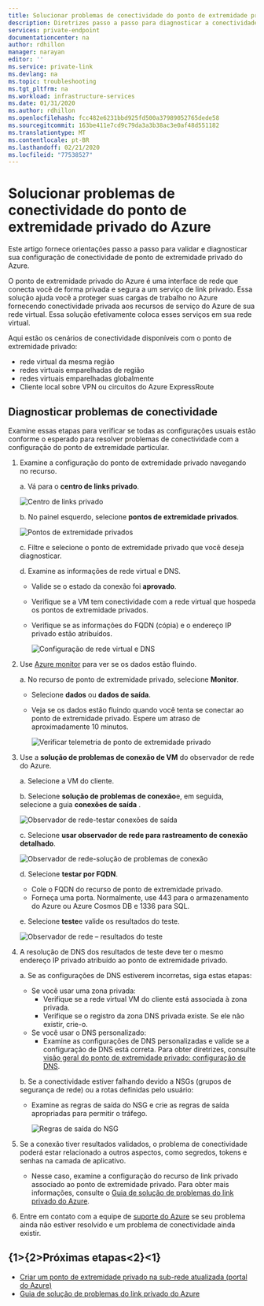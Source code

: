 ```yaml
---
title: Solucionar problemas de conectividade do ponto de extremidade privado do Azure
description: Diretrizes passo a passo para diagnosticar a conectividade de ponto de extremidade particular
services: private-endpoint
documentationcenter: na
author: rdhillon
manager: narayan
editor: ''
ms.service: private-link
ms.devlang: na
ms.topic: troubleshooting
ms.tgt_pltfrm: na
ms.workload: infrastructure-services
ms.date: 01/31/2020
ms.author: rdhillon
ms.openlocfilehash: fcc482e6231bbd925fd500a37989052765dede58
ms.sourcegitcommit: 163be411e7cd9c79da3a3b38ac3e0af48d551182
ms.translationtype: MT
ms.contentlocale: pt-BR
ms.lasthandoff: 02/21/2020
ms.locfileid: "77538527"
---
```

# <a name="troubleshoot-azure-private-endpoint-connectivity-problems"></a>Solucionar problemas de conectividade do ponto de extremidade privado do Azure

Este artigo fornece orientações passo a passo para validar e diagnosticar sua configuração de conectividade de ponto de extremidade privado do Azure.

O ponto de extremidade privado do Azure é uma interface de rede que conecta você de forma privada e segura a um serviço de link privado. Essa solução ajuda você a proteger suas cargas de trabalho no Azure fornecendo conectividade privada aos recursos de serviço do Azure de sua rede virtual. Essa solução efetivamente coloca esses serviços em sua rede virtual.

Aqui estão os cenários de conectividade disponíveis com o ponto de extremidade privado:

- rede virtual da mesma região
- redes virtuais emparelhadas de região
- redes virtuais emparelhadas globalmente
- Cliente local sobre VPN ou circuitos do Azure ExpressRoute

## <a name="diagnose-connectivity-problems"></a>Diagnosticar problemas de conectividade 

Examine essas etapas para verificar se todas as configurações usuais estão conforme o esperado para resolver problemas de conectividade com a configuração do ponto de extremidade particular.

1. Examine a configuração do ponto de extremidade privado navegando no recurso.

    a. Vá para o **centro de links privado**.

      ![Centro de links privado](./media/private-endpoint-tsg/private-link-center.png)

    b. No painel esquerdo, selecione **pontos de extremidade privados**.
    
      ![Pontos de extremidade privados](./media/private-endpoint-tsg/private-endpoints.png)

    c. Filtre e selecione o ponto de extremidade privado que você deseja diagnosticar.

    d. Examine as informações de rede virtual e DNS.
     - Valide se o estado da conexão foi **aprovado**.
     - Verifique se a VM tem conectividade com a rede virtual que hospeda os pontos de extremidade privados.
     - Verifique se as informações do FQDN (cópia) e o endereço IP privado estão atribuídos.
    
       ![Configuração de rede virtual e DNS](./media/private-endpoint-tsg/vnet-dns-configuration.png)
    
1. Use [Azure monitor](https://docs.microsoft.com/azure/azure-monitor/overview) para ver se os dados estão fluindo.

    a. No recurso de ponto de extremidade privado, selecione **Monitor**.
     - Selecione **dados** ou **dados de saída**. 
     - Veja se os dados estão fluindo quando você tenta se conectar ao ponto de extremidade privado. Espere um atraso de aproximadamente 10 minutos.
    
       ![Verificar telemetria de ponto de extremidade privado](./media/private-endpoint-tsg/private-endpoint-monitor.png)

1.  Use a **solução de problemas de conexão de VM** do observador de rede do Azure.

    a. Selecione a VM do cliente.

    b. Selecione **solução de problemas de conexão**e, em seguida, selecione a guia **conexões de saída** .
    
      ![Observador de rede-testar conexões de saída](./media/private-endpoint-tsg/network-watcher-outbound-connection.png)
    
    c. Selecione **usar observador de rede para rastreamento de conexão detalhado**.
    
      ![Observador de rede-solução de problemas de conexão](./media/private-endpoint-tsg/network-watcher-connection-troubleshoot.png)

    d. Selecione **testar por FQDN**.
     - Cole o FQDN do recurso de ponto de extremidade privado.
     - Forneça uma porta. Normalmente, use 443 para o armazenamento do Azure ou Azure Cosmos DB e 1336 para SQL.

    e. Selecione **teste**e valide os resultados do teste.
    
      ![Observador de rede – resultados do teste](./media/private-endpoint-tsg/network-watcher-test-results.png)
    
        
1. A resolução de DNS dos resultados de teste deve ter o mesmo endereço IP privado atribuído ao ponto de extremidade privado.

    a. Se as configurações de DNS estiverem incorretas, siga estas etapas:
     - Se você usar uma zona privada: 
       - Verifique se a rede virtual VM do cliente está associada à zona privada.
       - Verifique se o registro da zona DNS privada existe. Se ele não existir, crie-o.
     - Se você usar o DNS personalizado:
       - Examine as configurações de DNS personalizadas e valide se a configuração de DNS está correta.
       Para obter diretrizes, consulte [visão geral do ponto de extremidade privado: configuração de DNS](https://docs.microsoft.com/azure/private-link/private-endpoint-overview#dns-configuration).

    b. Se a conectividade estiver falhando devido a NSGs (grupos de segurança de rede) ou a rotas definidas pelo usuário:
     - Examine as regras de saída do NSG e crie as regras de saída apropriadas para permitir o tráfego.
    
       ![Regras de saída do NSG](./media/private-endpoint-tsg/nsg-outbound-rules.png)

1. Se a conexão tiver resultados validados, o problema de conectividade poderá estar relacionado a outros aspectos, como segredos, tokens e senhas na camada de aplicativo.
   - Nesse caso, examine a configuração do recurso de link privado associado ao ponto de extremidade privado. Para obter mais informações, consulte o [Guia de solução de problemas do link privado do Azure](troubleshoot-private-link-connectivity.md).

1. Entre em contato com a equipe de [suporte do Azure](https://ms.portal.azure.com/#blade/Microsoft_Azure_Support/HelpAndSupportBlade/overview) se seu problema ainda não estiver resolvido e um problema de conectividade ainda existir.

## <a name="next-steps"></a>{1&gt;{2&gt;Próximas etapas&lt;2}&lt;1}

 * [Criar um ponto de extremidade privado na sub-rede atualizada (portal do Azure)](https://docs.microsoft.com/azure/private-link/create-private-endpoint-portal)
 * [Guia de solução de problemas do link privado do Azure](troubleshoot-private-link-connectivity.md)
